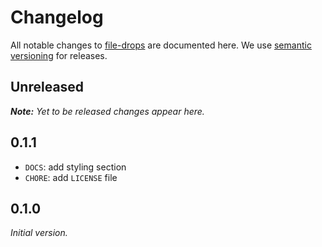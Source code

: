 # Changelog

All notable changes to [file-drops](https://github.com/nikku/file-drops) are documented here. We use [semantic versioning](http://semver.org/) for releases.

## Unreleased

___Note:__ Yet to be released changes appear here._

## 0.1.1

* `DOCS`: add styling section
* `CHORE`: add `LICENSE` file

## 0.1.0

_Initial version._